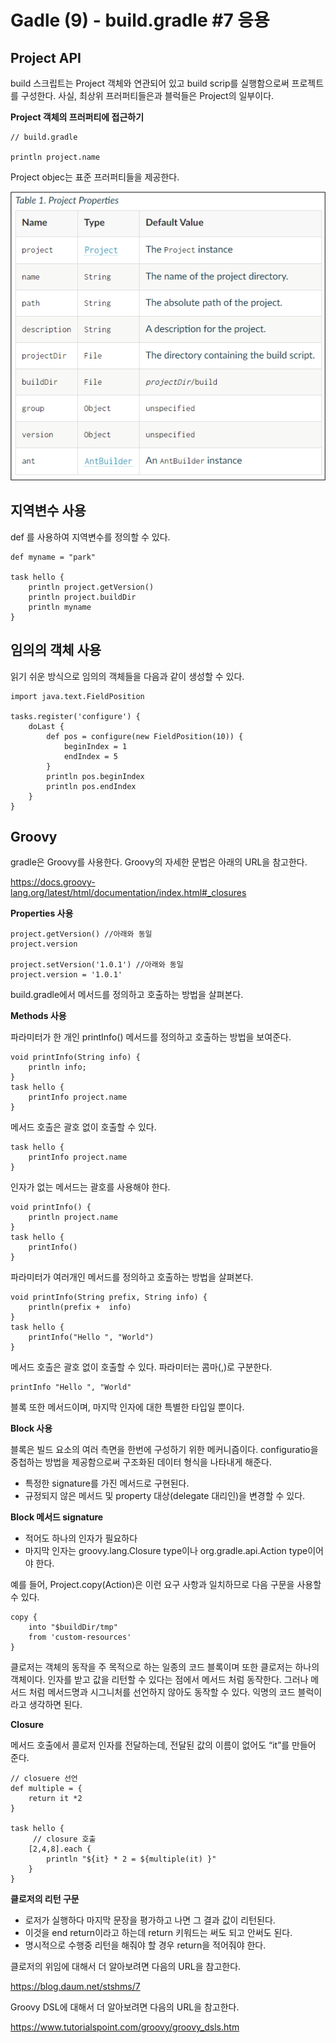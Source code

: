 # Gadle (9) - build.gradle #7 응용

## Project API

build 스크립트는 Project 객체와 연관되어 있고 build scrip를 실행함으로써 프로젝트를 구성한다. 사실, 최상위 프러퍼티들은과 블럭들은 Project의 일부이다.


**Project 객체의 프러퍼티에 접근하기**
```shell
// build.gradle

println project.name
```
Project objec는 표준 프러퍼티들을 제공한다.

![](.gitbook/assets/gradle/2021-12-29-12-19-14.png)

## 지역변수 사용 
def 를 사용하여 지역변수를 정의할 수 있다.

```shell
def myname = "park"

task hello {
    println project.getVersion()
    println project.buildDir
    println myname
}
```
## 임의의 객체 사용
읽기 쉬운 방식으로 임의의 객체들을 다음과 같이 생성할 수 있다.
```shell
import java.text.FieldPosition

tasks.register('configure') {
    doLast {
        def pos = configure(new FieldPosition(10)) {
            beginIndex = 1
            endIndex = 5
        }
        println pos.beginIndex
        println pos.endIndex
    }
}
```

## Groovy 
gradle은 Groovy를 사용한다.  Groovy의 자세한 문법은 아래의 URL을 참고한다.

https://docs.groovy-lang.org/latest/html/documentation/index.html#_closures

**Properties 사용**
```shell
project.getVersion() //아래와 동일
project.version

project.setVersion('1.0.1') //아래와 동일
project.version = '1.0.1'
```
build.gradle에서 메서드를 정의하고 호출하는 방법을 살펴본다.

**Methods 사용**

파라미터가 한 개인 printInfo() 메서드를 정의하고 호출하는 방법을 보여준다.

```shell
void printInfo(String info) {
    println info;
}
task hello {
    printInfo project.name
}
```
메서드 호출은 괄호 없이 호출할 수 있다.

```shell
task hello {
    printInfo project.name
}
```

인자가 없는 메서드는 괄호를 사용해야 한다.
```shell
void printInfo() {
    println project.name
}
task hello {
    printInfo()
}
```
파라미터가 여러개인 메서드를 정의하고 호출하는 방법을 살펴본다.
```shell
void printInfo(String prefix, String info) {
    println(prefix +  info)
}
task hello {
    printInfo("Hello ", "World")
}
```

메서드 호출은 괄호 없이 호출할 수 있다. 파라미터는 콤마(,)로 구분한다.
```shell
printInfo "Hello ", "World"
```
블록 또한 메서드이며, 마지막 인자에 대한 특별한 타입일 뿐이다.

**Block 사용**

블록은 빌드 요소의 여러 측면을 한번에 구성하기 위한 메커니즘이다. configuratio을 중첩하는 방법을 제공함으로써 구조화된 데이터 형식을 나타내게 해준다. 

* 특정한 signature를 가진 메서드로 구현된다.
* 규정되지 않은 메서드 및 property 대상(delegate 대리인)을 변경할 수 있다.

**Block 메서드 signature**
* 적어도 하나의 인자가 필요하다
* 마지막 인자는 groovy.lang.Closure type이나 org.gradle.api.Action type이어야 한다.

예를 들어, Project.copy(Action)은 이런 요구 사항과 일치하므로 다음 구문을 사용할 수 있다.

```shell
copy {
    into "$buildDir/tmp"
    from 'custom-resources'
}
```
클로저는 객체의 동작을 주 목적으로 하는 일종의 코드 블록이며 또한 클로저는 하나의 객체이다.  인자를 받고 값을 리턴할 수 있다는 점에서 메서드 처럼 동작한다. 그러나 메서드 처럼 메서드명과 시그니처를 선언하지 않아도 동작할 수 있다. 익명의 코드 블럭이라고 생각하면 된다.

**Closure**

메서드 호출에서 콜로저 인자를 전달하는데, 전달된 값의 이름이 없어도 “it”를 만들어 준다. 
```shell
// closuere 선언
def multiple = {
    return it *2
}

task hello {
     // closure 호출
    [2,4,8].each {
        println "${it} * 2 = ${multiple(it) }"
    }
}
```
**클로저의 리턴 구문**
* 로저가 실행하다 마지막 문장을 평가하고 나면 그 결과 값이 리턴된다.
* 이것을 end return이라고 하는데 return 키워드는 써도 되고 안써도 된다.
* 명시적으로 수행중 리턴을 해줘야 할 경우  return을 적어줘야 한다.

클로저의 위임에 대해서 더 알아보려면 다음의 URL을 참고한다.

https://blog.daum.net/stshms/7

Groovy DSL에 대해서 더 알아보려면 다음의 URL을 참고한다.

https://www.tutorialspoint.com/groovy/groovy_dsls.htm
















